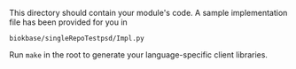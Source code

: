 This directory should contain your module's code.
A sample implementation file has been provided for you in

```biokbase/singleRepoTestpsd/Impl.py```

Run `make` in the root to generate your language-specific client libraries.
